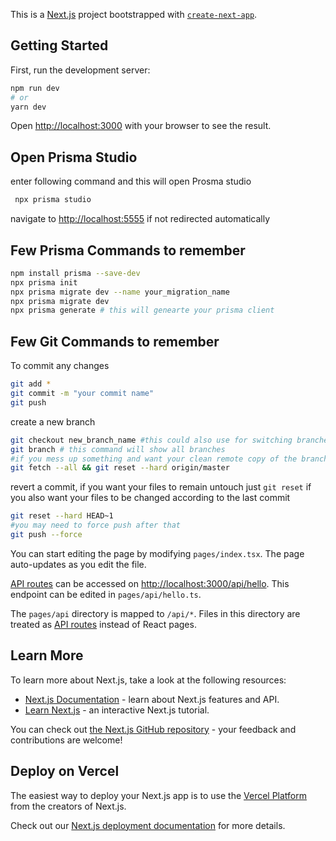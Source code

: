 This is a [Next.js](https://nextjs.org/) project bootstrapped with [`create-next-app`](https://github.com/vercel/next.js/tree/canary/packages/create-next-app).

## Getting Started

First, run the development server:

```bash
npm run dev
# or
yarn dev
```

Open [http://localhost:3000](http://localhost:3000) with your browser to see the result.

## Open Prisma Studio
enter following command and this will open Prosma studio 
```bash
 npx prisma studio
```
navigate to [http://localhost:5555](http://localhost:5555) if not redirected automatically


## Few Prisma Commands to remember

```bash
npm install prisma --save-dev
npx prisma init
npx prisma migrate dev --name your_migration_name
npx prisma migrate dev
npx prisma generate # this will genearte your prisma client

```

## Few Git Commands to remember

To commit any changes 

```bash
git add *
git commit -m "your commit name"
git push 

```

create a new branch 

```bash 
git checkout new_branch_name #this could also use for switching branches
git branch # this command will show all branches
#if you mess up something and want your clean remote copy of the branch 
git fetch --all && git reset --hard origin/master
```

revert a commit, if you want your files to remain untouch just ``` git reset ``` 
if you also want your files to be changed according to the last commit 

```bash 
git reset --hard HEAD~1
#you may need to force push after that 
git push --force
```



You can start editing the page by modifying `pages/index.tsx`. The page auto-updates as you edit the file.

[API routes](https://nextjs.org/docs/api-routes/introduction) can be accessed on [http://localhost:3000/api/hello](http://localhost:3000/api/hello). This endpoint can be edited in `pages/api/hello.ts`.

The `pages/api` directory is mapped to `/api/*`. Files in this directory are treated as [API routes](https://nextjs.org/docs/api-routes/introduction) instead of React pages.

## Learn More

To learn more about Next.js, take a look at the following resources:

- [Next.js Documentation](https://nextjs.org/docs) - learn about Next.js features and API.
- [Learn Next.js](https://nextjs.org/learn) - an interactive Next.js tutorial.

You can check out [the Next.js GitHub repository](https://github.com/vercel/next.js/) - your feedback and contributions are welcome!

## Deploy on Vercel

The easiest way to deploy your Next.js app is to use the [Vercel Platform](https://vercel.com/new?utm_medium=default-template&filter=next.js&utm_source=create-next-app&utm_campaign=create-next-app-readme) from the creators of Next.js.

Check out our [Next.js deployment documentation](https://nextjs.org/docs/deployment) for more details.
